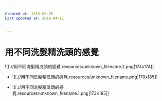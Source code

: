 ```yaml
---

Created at: 2016-03-25
Last updated at: 2016-04-11


---
```


# 用不同洗髮精洗頭的感覺


![[.//用不同洗髮精洗頭的感覺.resources/unknown_filename.2.png\|174x174]]

* ![[.//用不同洗髮精洗頭的感覺.resources/unknown_filename.png\|170x185]]

* ![[.//用不同洗髮精洗頭的感覺.resources/unknown_filename.1.png\|173x185]]

